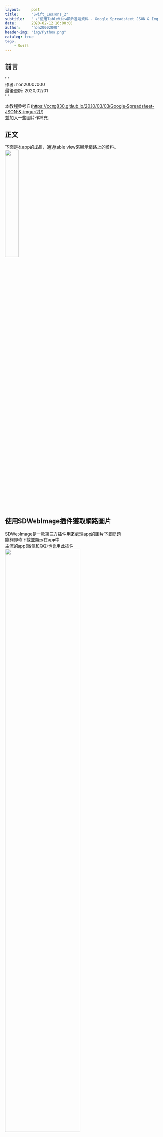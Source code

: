 ```yaml
---
layout:     post
title:      "Swift_Lessons_2"
subtitle:   " \"使用TableView顯示遠端資料 - Google Spreadsheet JSON & Imgur  (2)\""
date:       2020-02-12 16:00:00
author:     "hon20002000"
header-img: "img/Python.png"
catalog: true
tags:
    - Swift
---
```


## 前言
  
'''  
作者: hon20002000   
最後更新: 2020/02/01    
'''   
  
本教程參考自(https://ccng830.github.io/2020/03/03/Google-Spreadsheet-JSON-&-imgur(2)/)   
並加入一些圖片作補充.  


## 正文

下面是本app的成品，通過table view來顯示網路上的資料。   
<img src="/img/API_test.gif" width="30%">    
  
## 使用SDWebImage插件獲取網路圖片  
SDWebImage是一款第三方插件用來處理app的圖片下載問題  
能夠即時下載並顯示在app中  
主流的app(微信和QQ)也會用此插件  
<img src="/img/sdwebimage.png" width="70%">    

我們首先在XCode中開啟新project，取名API_test後關閉它  
我們在此專案下使用pod生成新的插件專案  
找出此API_test文件的路徑，開啟終端機後前往此文件夾  
(1)cd file_path  
(2)pod init  
<img src="/img/pod_init.png" width="70%">    

文件夾下會新增了podfile，打開podfile後  
<img src="/img/podinit.png" width="70%">    
加上pod 'SDWebImage', :modular_headers => true  
<img src="/img/SDWebImage.png" width="70%">  
然後再在終端機輸入pod install  
成功後API_test的文件夾下會生成一個新的專案  
若顯示錯誤則可能是大小寫問題或少了一些標點符號
<img src="/img/pod_workspace.png" width="70%">   
我們使用此專案來開發app  

接下來我們在API_Test下的Info.plist開放手機的權限   
點一下Information Property List，然後按'+'，加入App Transport Security Settings    
然後同樣在App Transport Security Settings上點一樣，然後按'＋'  
加入Allow Arbitrary Loads，並選擇yes  
<img src="/img/2.gif" width="70%">   
  
接下來在storyboard的view controller上加入Navigation controller  
並在view controller的Navigation bar上的title改為pokemon(可以改其他名稱)  
<img src="/img/3.gif" width="70%">   

拉入table view  按著control及滑鼠左鍵連上dataSource及delegate,   
以及table view要連上viewcontroller.swift  
<img src="/img/4.gif" width="70%">   
  
viewcontroller.swift上要手動加上UITableViewDataSource, UITableViewDelegate  
等一會後系統警告需要fix error，按fix便可  
<img src="/img/tableview.png" width="70%">    
  
總結如下：    
(1)tableview 連上UITableViewDataSource, UITableViewDelegate  
(2)tableview 連上viewcontroller.swift的outlet  
(3)viewcontroller.swift上手動加上UITableViewDataSource, UITableViewDelegate 並fix  

最後只要copy下面的code copy到viewcontroller.swift上便完成  
    
    
    import UIKit
    import SDWebImage

    class ViewController: UIViewController, UITableViewDelegate, UITableViewDataSource  {
        
        var pokeDetail: [String] = []
        var url = [String]()
        @IBOutlet weak var myTableView: UITableView!
        
        func tableView(_ tableView: UITableView, numberOfRowsInSection section: Int) -> Int {
            return pokeDetail.count
        }
        
        func tableView(_ tableView: UITableView, cellForRowAt indexPath: IndexPath) -> UITableViewCell {
            tableView.rowHeight = 180
            let cell = UITableViewCell(style: UITableViewCell.CellStyle.default, reuseIdentifier: "Cell")
            cell.imageView?.sd_setImage(with: URL(string: url[indexPath.row]))
            cell.textLabel?.text = pokeDetail[indexPath.row]
            return cell
        }
        
        override func viewDidLoad() {
            super.viewDidLoad()
            getpokeData()
        }

        //MARK: --- Pokemon API
        struct PokeResults: Codable {
            let rows: [Poke]
        }

        struct Poke: Codable {
            let num: String
            let name: String
            let property: String
            let image: String
        }

        func getpokeData() {
            let address = "http://gsx2json.com/api?id=1RvCfk-bgIt4UHOzwIYtt0P3VFv8Iutj7wUKdKQQS-_8&columns=false"
            if let url = URL(string: address) {
                // GET
                URLSession.shared.dataTask(with: url) { (data, response, error) in
                    if let error = error {
                        print("Error: \(error.localizedDescription)")
                    } else if let response = response as? HTTPURLResponse,let data = data {
                        print("Status code: \(response.statusCode)")
                        let decoder = JSONDecoder()
                        
                        if let pokeResults = try? decoder.decode(PokeResults.self, from: data) {
                            DispatchQueue.main.async{
                                for poke in pokeResults.rows {
                                    self.pokeDetail.append(poke.num + " " + poke.name + " " + poke.property)
                                    self.url.append(poke.image)
                                }
                                self.myTableView.reloadData()
                            }
                        }
                    }
                }.resume()
            } else {
                print("Invalid URL.")
            }
        }
        
    }



